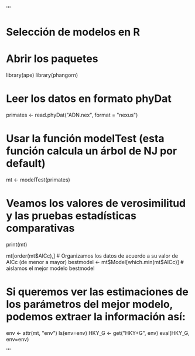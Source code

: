 '''
# Selección de modelos en R

# Abrir los paquetes
library(ape)
library(phangorn)

# Leer los datos en formato phyDat
primates <- read.phyDat("ADN.nex", format = "nexus")

# Usar la función modelTest (esta función calcula un árbol de NJ por default)

mt <- modelTest(primates)

# Veamos los valores de verosimilitud y las pruebas estadísticas comparativas
print(mt)

mt[order(mt$AICc),] # Organizamos los datos de acuerdo a su valor de AICc (de menor a mayor)
bestmodel <- mt$Model[which.min(mt$AICc)] # aislamos el mejor modelo
bestmodel

# Si queremos ver las estimaciones de los parámetros del mejor modelo, podemos extraer la información así:

env <- attr(mt, "env")
ls(env=env)
HKY_G <- get("HKY+G", env) 
eval(HKY_G, env=env)

'''
